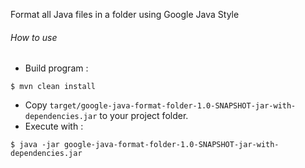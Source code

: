 Format all Java files in a folder using Google Java Style

###### How to use
+ Build program :
```
$ mvn clean install
```
+ Copy `target/google-java-format-folder-1.0-SNAPSHOT-jar-with-dependencies.jar` to your project folder.
+ Execute with :
```
$ java -jar google-java-format-folder-1.0-SNAPSHOT-jar-with-dependencies.jar
```

